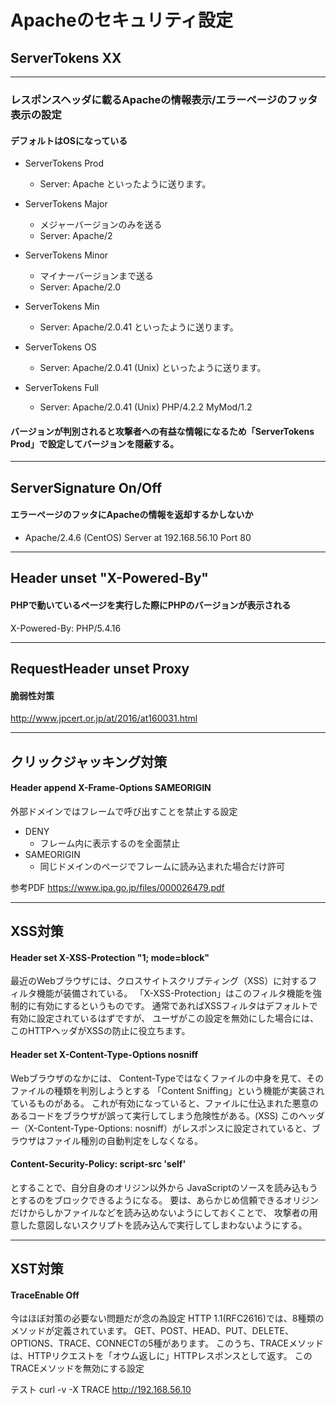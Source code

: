 # Apacheのセキュリティ設定

##  ServerTokens XX
---
### レスポンスヘッダに載るApacheの情報表示/エラーページのフッタ表示の設定


#### デフォルトはOSになっている

- ServerTokens Prod

    - Server: Apache といったように送ります。

- ServerTokens Major
    - メジャーバージョンのみを送る
    - Server: Apache/2

- ServerTokens Minor

    - マイナーバージョンまで送る
    - Server: Apache/2.0

- ServerTokens Min
    - Server: Apache/2.0.41 といったように送ります。

- ServerTokens OS
    - Server: Apache/2.0.41 (Unix) といったように送ります。

- ServerTokens Full
    - Server: Apache/2.0.41 (Unix) PHP/4.2.2 MyMod/1.2


#### バージョンが判別されると攻撃者への有益な情報になるため「ServerTokens Prod」で設定してバージョンを隠蔽する。


---
## ServerSignature On/Off

#### エラーページのフッタにApacheの情報を返却するかしないか

 - Apache/2.4.6 (CentOS) Server at 192.168.56.10 Port 80

---
## Header unset "X-Powered-By"

####  PHPで動いているページを実行した際にPHPのバージョンが表示される
X-Powered-By: PHP/5.4.16

---
## RequestHeader unset Proxy

#### 脆弱性対策
http://www.jpcert.or.jp/at/2016/at160031.html

---
## クリックジャッキング対策

#### Header append X-Frame-Options SAMEORIGIN

外部ドメインではフレームで呼び出すことを禁止する設定
- DENY
    - フレーム内に表示するのを全面禁止
- SAMEORIGIN
    - 同じドメインのページでフレームに読み込まれた場合だけ許可

参考PDF
https://www.ipa.go.jp/files/000026479.pdf

---
## XSS対策

####  Header set X-XSS-Protection "1; mode=block"

最近のWebブラウザには、クロスサイトスクリプティング（XSS）に対するフィルタ機能が装備されている。
「X-XSS-Protection」はこのフィルタ機能を強制的に有効にするというものです。
通常であればXSSフィルタはデフォルトで有効に設定されているはずですが、
ユーザがこの設定を無効にした場合には、このHTTPヘッダがXSSの防止に役立ちます。

#### Header set X-Content-Type-Options nosniff

Webブラウザのなかには、 Content-Typeではなくファイルの中身を見て、そのファイルの種類を判別しようとする
「Content Sniffing」という機能が実装されているものがある。
これが有効になっていると、ファイルに仕込まれた悪意のあるコードをブラウザが誤って実行してしまう危険性がある。(XSS)
このヘッダー（X-Content-Type-Options: nosniff）がレスポンスに設定されていると、ブラウザはファイル種別の自動判定をしなくなる。

#### Content-Security-Policy: script-src 'self'

とすることで、自分自身のオリジン以外から JavaScriptのソースを読み込もうとするのをブロックできるようになる。
要は、あらかじめ信頼できるオリジンだけからしかファイルなどを読み込めないようにしておくことで、
攻撃者の用意した意図しないスクリプトを読み込んで実行してしまわないようにする。

---
## XST対策

#### TraceEnable Off

今はほぼ対策の必要ない問題だが念の為設定
HTTP 1.1(RFC2616)では、8種類のメソッドが定義されています。
GET、POST、HEAD、PUT、DELETE、OPTIONS、TRACE、CONNECTの5種があります。
このうち、TRACEメソッドは、HTTPリクエストを「オウム返しに」HTTPレスポンスとして返す。
このTRACEメソッドを無効にする設定

テスト
curl -v -X TRACE http://192.168.56.10
